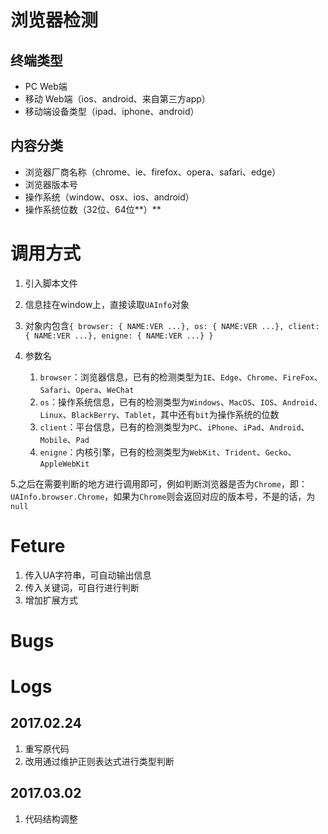 # 浏览器检测

## 终端类型

- PC Web端
- 移动 Web端（ios、android、来自第三方app）
- 移动端设备类型（ipad、iphone、android）

## 内容分类

- 浏览器厂商名称（chrome、ie、firefox、opera、safari、edge）
- 浏览器版本号
- 操作系统（window、osx、ios、android）
- 操作系统位数（32位、64位**）**

# 调用方式

1. 引入脚本文件
2. 信息挂在window上，直接读取`UAInfo`对象
3. 对象内包含`{ browser: { NAME:VER ...}, os: { NAME:VER ...}, client: { NAME:VER ...}, enigne: { NAME:VER ...} }`
4.  参数名

    1. `browser`：浏览器信息，已有的检测类型为`IE`、`Edge`、`Chrome`、`FireFox`、`Safari`、`Opera`、`WeChat`
    2. `os`：操作系统信息，已有的检测类型为`Windows`、`MacOS`、`IOS`、`Android`、`Linux`、`BlackBerry`、`Tablet`，其中还有`bit`为操作系统的位数
    3. `client`：平台信息，已有的检测类型为`PC`、`iPhone`、`iPad`、`Android`、`Mobile`、`Pad`
    4. `enigne`：内核引擎，已有的检测类型为`WebKit`、`Trident`、`Gecko`、`AppleWebKit`
    
5.之后在需要判断的地方进行调用即可，例如判断浏览器是否为`Chrome`，即：`UAInfo.browser.Chrome`，如果为`Chrome`则会返回对应的版本号，不是的话，为`null`

# Feture

1. 传入UA字符串，可自动输出信息
2. 传入关键词，可自行进行判断
3. 增加扩展方式

# Bugs

# Logs

## 2017.02.24

1. 重写原代码
2. 改用通过维护正则表达式进行类型判断

## 2017.03.02

1. 代码结构调整
